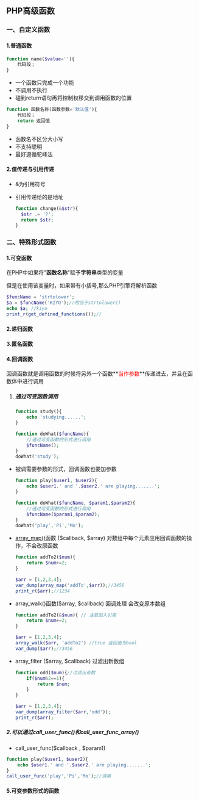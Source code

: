 ## PHP高级函数

### 一、自定义函数

#### 1.普通函数
```php
function name($value=''){
	代码段；
}
```

- 一个函数只完成一个功能
- 不调用不执行
- 碰到return语句再将控制权移交到调用函数的位置

```php
function 函数名称(函数参数='默认值'){
	代码段；
	return 返回值
}
```

- 函数名不区分大小写
- 不支持聪明
- 最好遵循驼峰法

#### 2.值传递与引用传递

- &为引用符号

- 引用传递给的是地址

  ```php
  function change(&$str){
  	$str .= '?';
  	return $str;
  }
  ```

### 二、特殊形式函数

#### 1.可变函数

在PHP中如果将"**函数名称**"赋予**字符串**类型的变量

但是在使用该变量时，如果带有小括号,那么PHP引擎将解析函数

```php
$funcName = 'strtolower';
$a = $funcName('KIYO');//相当于strtolower()
echo $a; //kiyo
print_r(get_defined_functions());//
```



#### 2.递归函数



#### 3.匿名函数

#### 4.回调函数

回调函数就是调用函数的时候将另外一个函数**<font color =red>当作参数</font>**传递进去，并且在函数体中进行调用

1. ##### 通过可变函数调用

   ```php
   function study(){
       echo 'studying......';
   }
   
   function doWhat($funcName){
       //通过可变函数的形式进行调用
       $funcName();
   }
   doWhat('study');
   ```

- 被调需要参数的形式，回调函数也要加参数

  ```php
  function play($user1, $user2){
      echo $user1.' and '.$user2.' are playing.......';
  }
  
  function doWhat($funcName, $param1,$param2){
      //通过可变函数的形式进行调用
      $funcName($param1,$param2);
  }
  doWhat('play','Pi','Mo');
  ```

- [array_map()](https://www.php.net/manual/zh/function.array-map.php)函数 ($callback,  $array) 对数组中每个元素应用回调函数的操作，不会改原函数

  ```php
  function addTo2($num){
      return $num+=2;
  }
  
  $arr = [1,2,3,4];
  var_dump(array_map('addTo',$arr));//3456
  print_r($arr);//1234
  ```

- array_walk()函数($array,  $callback) 回调处理 会改变原本数组

  ```php
  function addTo2(&$num){ // 注意加入引用
      return $num+=2;
  }
  
  $arr = [1,2,3,4];
  array_walk($arr, 'addTo2') //true 返回值为bool
  var_dump($arr);//3456
  ```

- array_filter ($array,  $callback) 过滤出新数组

  ```php
  function odd($num){//过滤出奇数
      if($num%2==1){
          return $num;
      }
  }
  
  $arr = [1,2,3,4];
  var_dump(array_filter($arr,'odd'));
  print_r($arr);
  ```

 ##### 2.可以通过call_user_func()和call_user_func_array()

-  call_user_func($callback , $param1)  

  ```php
  function play($user1, $user2){
      echo $user1.' and '.$user2.' are playing.......';
  }
  call_user_func('play','Pi','Mo');//调用
  ```

  



#### 5.可变参数形式的函数